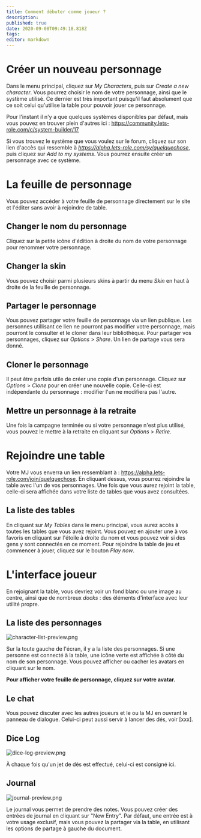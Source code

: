 ```yaml
---
title: Comment débuter comme joueur ?
description: 
published: true
date: 2020-09-08T09:49:18.818Z
tags: 
editor: markdown
---
```


# Créer un nouveau personnage

Dans le menu principal, cliquez sur *My Characters*, puis sur *Create a new character*. Vous pourrez choisir le nom de votre personnage, ainsi que le système utilisé. Ce dernier est très important puisqu'il faut absolument que ce soit celui qu'utilise la table pour pouvoir jouer ce personnage.

Pour l'instant il n'y a que quelques systèmes disponibles par défaut, mais vous pouvez en trouver plein d'autres ici : https://community.lets-role.com/c/system-builder/17

Si vous trouvez le système que vous voulez sur le forum, cliquez sur son lien d'accès qui ressemble à *https://alpha.lets-role.com/sy/quelquechose*, puis cliquez sur *Add to my systems*. Vous pourrez ensuite créer un personnage avec ce système.

# La feuille de personnage
Vous pouvez accéder à votre feuille de personnage directement sur le site et l'éditer sans avoir à rejoindre de table.

## Changer le nom du personnage
Cliquez sur la petite icône d'édition à droite du nom de votre personnage pour renommer votre personnage.

## Changer la skin
Vous pouvez choisir parmi plusieurs skins à partir du menu *Skin* en haut à droite de la feuille de personnage.

## Partager le personnage
Vous pouvez partager votre feuille de personnage via un lien publique. Les personnes utillisant ce lien ne pourront pas modifier votre personnage, mais pourront le consulter et le cloner dans leur bibliothèque. Pour partager vos personnages, cliquez sur *Options* > *Share*. Un lien de partage vous sera donné.

## Cloner le personnage
Il peut être parfois utile de créer une copie d'un personnage. Cliquez sur *Options* > *Clone* pour en créer une nouvelle copie. Celle-ci est indépendante du personnage : modifier l'un ne modifiera pas l'autre.

## Mettre un personnage à la retraite
Une fois la campagne terminée ou si votre personnage n'est plus utilisé, vous pouvez le mettre à la retraite en cliquant sur *Options* > *Retire*.

# Rejoindre une table
Votre MJ vous enverra un lien ressemblant à : https://alpha.lets-role.com/join/quelquechose. En cliquant dessus, vous pourrez rejoindre la table avec l'un de vos personnages. Une fois que vous aurez rejoint la table, celle-ci sera affichée dans votre liste de tables que vous avez consultées.

## La liste des tables
En cliquant sur *My Tables* dans le menu principal, vous aurez accès à toutes les tables que vous avez rejoint. Vous pouvez en ajouter une à vos favoris en cliquant sur l'étoile à droite du nom et vous pouvez voir si des gens y sont connectés en ce moment. Pour rejoindre la table de jeu et commencer à jouer, cliquez sur le bouton *Play now*.

# L'interface joueur
En rejoignant la table, vous devriez voir un fond blanc ou une image au centre, ainsi que de nombreux *docks* : des éléments d'interface avec leur utilité propre.

## La liste des personnages
![character-list-preview.png](/medias/french/character-list-preview.png)

Sur la toute gauche de l'écran, il y a la liste des personnages. Si une personne est connecté à la table, une icône verte est affichée à côté du nom de son personnage. Vous pouvez afficher ou cacher les avatars en cliquant sur le nom.

**Pour afficher votre feuille de personnage, cliquez sur votre avatar.**

## Le chat
Vous pouvez discuter avec les autres joueurs et le ou la MJ en ouvrant le panneau de dialogue. Celui-ci peut aussi servir à lancer des dés, voir [xxx].

## Dice Log

![dice-log-preview.png](/medias/french/dice-log-preview.png)

À chaque fois qu'un jet de dés est effectué, celui-ci est consigné ici.

## Journal
![journal-preview.png](/medias/french/journal-preview.png)

Le journal vous permet de prendre des notes. Vous pouvez créer des entrées de journal en cliquant sur "New Entry". Par défaut, une entrée est à votre usage exclusif, mais vous pouvez la partager via la table, en utilisant les options de partage à gauche du document.

